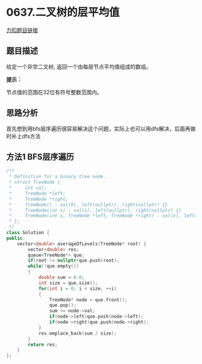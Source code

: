 # 0637.二叉树的层平均值 

[力扣题目链接](https://leetcode-cn.com/problems/average-of-levels-in-binary-tree/)  

## 题目描述  

给定一个非空二叉树, 返回一个由每层节点平均值组成的数组。  

**提示：**

节点值的范围在32位有符号整数范围内。

## 思路分析  

首先想到用bfs层序遍历很容易解决这个问题，实际上也可以用dfs解决，后面再做时补上dfs方法  



## 方法1 BFS层序遍历  

```cpp
/**
 * Definition for a binary tree node.
 * struct TreeNode {
 *     int val;
 *     TreeNode *left;
 *     TreeNode *right;
 *     TreeNode() : val(0), left(nullptr), right(nullptr) {}
 *     TreeNode(int x) : val(x), left(nullptr), right(nullptr) {}
 *     TreeNode(int x, TreeNode *left, TreeNode *right) : val(x), left(left), right(right) {}
 * };
 */
class Solution {
public:
    vector<double> averageOfLevels(TreeNode* root) {
        vector<double> res;
        queue<TreeNode*> que;
        if(root != nullptr)que.push(root);
        while(!que.empty())
        {
            double sum = 0.0;
            int size = que.size();
            for(int i = 0; i < size; ++i)
            {
                TreeNode* node = que.front();
                que.pop();
                sum += node->val;
                if(node->left)que.push(node->left);
                if(node->right)que.push(node->right);
            }
            res.emplace_back(sum / size);
        }
        return res;
    }
};
```

